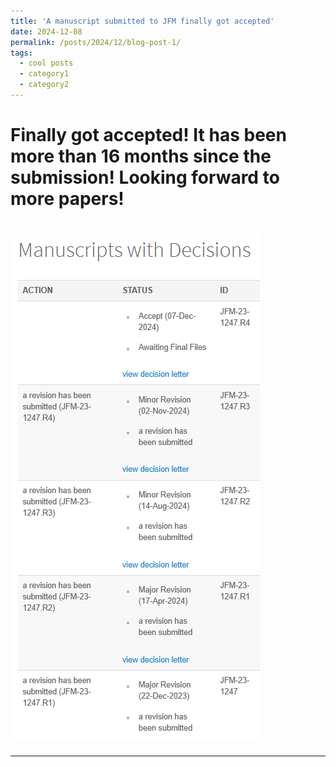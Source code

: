 ```yaml
---
title: 'A manuscript submitted to JFM finally got accepted'
date: 2024-12-08
permalink: /posts/2024/12/blog-post-1/
tags:
  - cool posts
  - category1
  - category2
---
```


Finally got accepted! It has been more than 16 months since the submission! Looking forward to more papers!
======
![image info](../images/JFM_submissionData_2023.png)
======

------
